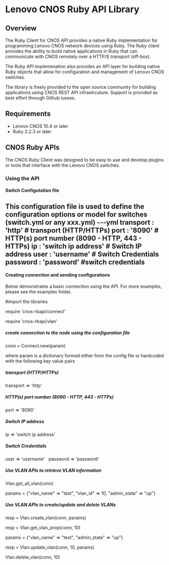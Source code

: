 # Lenovo CNOS Ruby API Library

## Overview
The Ruby Client for CNOS API provides a native Ruby implementation for programming
Lenovo CNOS network devices using Ruby.  The Ruby client provides the ability to
build native applications in Ruby that can communicate with CNOS remotely over 
a HTTP/S transport (off-box).

The Ruby API implemenation also provides an API layer for building native Ruby
objects that allow for configuration and management of Lenovo CNOS switches. 

The library is freely provided to the open source community for building applications 
using CNOS REST API infrastrcuture. Support is provided as best effort through
Github iusses.

## Requirements
* Lenovo CNOS 10.4 or later
* Ruby 2.2.3 or later

## CNOS Ruby APIs
The CNOS Ruby Client was designed to be easy to use and develop plugins or tools
that interface with the Lenovo CNOS switches.

### Using the API
#### Switch Configutation file
This configuration file is used to define the configuration options or model for switches (switch.yml or any xxx.yml)
---yml
transport : 'http' # transport (HTTP/HTTPs)
port : '8090' # HTTP(s) port number (8090 - HTTP, 443 - HTTPs)
ip : 'switch ip address' # Switch IP address
user : 'username'  # Switch Credentials
password : 'password' #switch credentials 
---
#### Creating connection and sending configurations
Below demonstrates a basic connection using the API. For more examples, please see the examples folder.

#import the libraries

require 'cnos-rbapi/connect'

require 'cnos-rbapi/vlan'

##### create connection to the node using the configuration file
conn = Connect.new(param) 

where param is a dictionary formed either from the config file or hardcoded 
with the following key value pairs 

##### transport (HTTP/HTTPs) 
transport => 'http' 

##### HTTP(s) port number (8090 - HTTP, 443 - HTTPs)
port => '8090'  

##### Switch IP address 
ip => 'switch ip address'

##### Switch Credentials
user => 'username'  
password => 'password'
  
##### Use VLAN APIs to retrieve VLAN information
Vlan.get_all_vlan(conn)

params = {"vlan_name" => "test", "vlan_id" => 10, "admin_state" => "up"}

##### Use VLAN APIs to create/update and delete VLANs
resp = Vlan.create_vlan(conn, params) 

resp = Vlan.get_vlan_prop(conn, 10)

params = {"vlan_name" => "test", "admin_state" => "up"}

resp = Vlan.update_vlan(conn, 10, params)

Vlan.delete_vlan(conn, 10)
